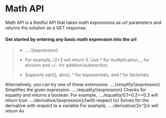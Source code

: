 # Math API

Math API is a Restful API that takes math expressions 
as url parameters and returns the solution as a GET response.

#### Get started by entering any basic math expression into the url
> - …./{expression}
> 
> - For example, /2+3 will return 5. Use * for multiplication, _ for division and +/- for addition/subtraction.
> 
> - Supports sqrt(), abs(), ^ for exponentials, and ! for factorials.

Alternatively, you can try one of these extensions:
…./simplify/{expression}
Simplifies the given expression.
…./equality/{expression}
Checks for equality and returns a boolean.
For example, …./equality/0.1+0.2==0.3 will return true
…./derivative/{expression}/{with respect to}
Solves for the derivative with respect to a variable
For example, …./derivative/2x^2/x will return 4x

